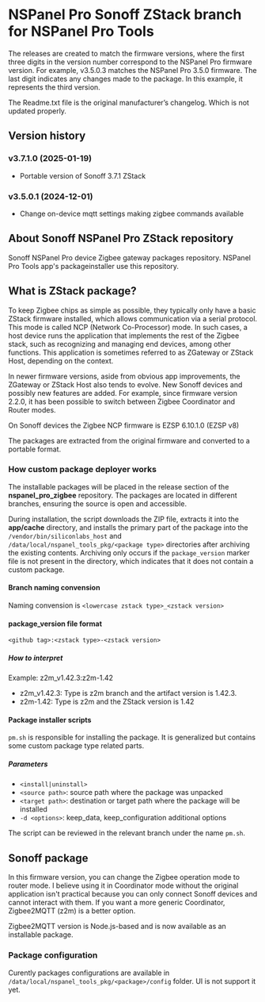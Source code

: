 # NSPanel Pro Sonoff ZStack branch for NSPanel Pro Tools

The releases are created to match the firmware versions, where the first three digits in the version number correspond to the NSPanel Pro firmware version. For example, v3.5.0.3 matches the NSPanel Pro 3.5.0 firmware. The last digit indicates any changes made to the package. In this example, it represents the third version.

The Readme.txt file is the original manufacturer’s changelog. Which is not updated properly.

## Version history

### v3.7.1.0 (2025-01-19)
- Portable version of Sonoff 3.7.1 ZStack

### v3.5.0.1 (2024-12-01)
- Change on-device mqtt settings making zigbee commands available

## About Sonoff NSPanel Pro ZStack repository
Sonoff NSPanel Pro device Zigbee gateway packages repository. 
NSPanel Pro Tools app's packageinstaller use this repository. 

## What is ZStack package?

To keep Zigbee chips as simple as possible, they typically only have a basic ZStack firmware installed, which allows communication via a serial protocol. This mode is called NCP (Network Co-Processor) mode. In such cases, a host device runs the application that implements the rest of the Zigbee stack, such as recognizing and managing end devices, among other functions. This application is sometimes referred to as ZGateway or ZStack Host, depending on the context.

In newer firmware versions, aside from obvious app improvements, the ZGateway or ZStack Host also tends to evolve. New Sonoff devices and possibly new features are added. For example, since firmware version 2.2.0, it has been possible to switch between Zigbee Coordinator and Router modes.

On Sonoff devices the Zigbee NCP firmware is EZSP 6.10.1.0 (EZSP v8)

The packages are extracted from the original firmware and converted to a portable format.

### How custom package deployer works

The installable packages will be placed in the release section of the **nspanel_pro_zigbee** repository. The packages are located in different branches, ensuring the source is open and accessible.

During installation, the script downloads the ZIP file, extracts it into the **app/cache** directory, and installs the primary part of the package into the `/vendor/bin/siliconlabs_host`  and ` /data/local/nspanel_tools_pkg/<package type>` directories after archiving the existing contents. Archiving only occurs if the `package_version` marker file is not present in the directory, which indicates that it does not contain a custom package.

#### Branch naming convension
Naming convension is ```<lowercase zstack type>_<zstack version>```

#### package_version file format
```<github tag>:<zstack type>-<zstack version>```

##### How to interpret

Example: z2m_v1.42.3:z2m-1.42
- z2m_v1.42.3: Type is z2m branch and the artifact version is 1.42.3. 
- z2m-1.42: Type is z2m and the ZStack version is 1.42

#### Package installer scripts

```pm.sh``` is responsible for installing the package. It is generalized but contains some custom package type related parts.

##### Parameters
- ```<install|uninstall>```
- ```<source path>```: source path where the package was unpacked
- ```<target path>```: destination or target path where the package will be installed
- ```-d <options>```: keep_data, keep_configuration additional options

The script can be reviewed in the relevant branch under the name `pm.sh`.

## Sonoff package
In this firmware version, you can change the Zigbee operation mode to router mode. I believe using it in Coordinator mode without the original application isn't practical because you can only connect Sonoff devices and cannot interact with them. If you want a more generic Coordinator, Zigbee2MQTT (z2m) is a better option.

Zigbee2MQTT version is Node.js-based and is now available as an installable package.

### Package configuration
Curently packages configurations are available in ```/data/local/nspanel_tools_pkg/<package>/config``` folder. UI is not support it yet.

